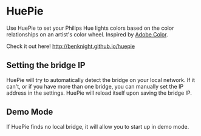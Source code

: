 # HuePie

Use HuePie to set your Philips Hue lights colors based on the color relationships on an artist's color wheel. Inspired by [Adobe Color](https://color.adobe.com).

Check it out here! http://benknight.github.io/huepie

## Setting the bridge IP

HuePie will try to automatically detect the bridge on your local network.  If it can't, or if you have more than one bridge, you can manually set the IP address in the settings.  HuePie will reload itself upon saving the bridge IP.

## Demo Mode

If HuePie finds no local bridge, it will allow you to start up in demo mode.
